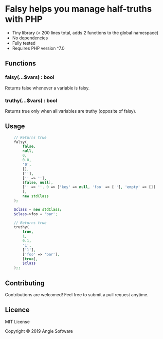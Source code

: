 # Falsy helps you manage half-truths with PHP

- Tiny library (< 200 lines total, adds 2 functions to the global namespace)
- No dependencies
- Fully tested
- Requires PHP version ^7.0

## Functions

### falsy(...$vars) : bool
Returns false whenever a variable is falsy.

### truthy(...$vars) : bool
Returns true only when all variables are truthy (opposite of falsy).

## Usage

```php
    // Returns true
    falsy(
        false,
        null,
        0,
        0.0,
        '0',
        [],
        [''],
        ['' => ''],
        [false, null],
        ['' => '', 0 => ['key' => null, 'foo' => [''], 'empty' => []]
        ],
        new stdClass
    );

    $class = new stdClass;
    $class->foo = 'bar';

    // Returns true
    truthy(
        true,
        1,
        0.1,
        '1',
        ['1'],
        ['foo' => 'bar'],
        [true],
        $class
    );;
```

## Contributing

Contributions are welcomed! Feel free to submit a pull request anytime.

## Licence

MIT License

Copyright © 2019 Angle Software

